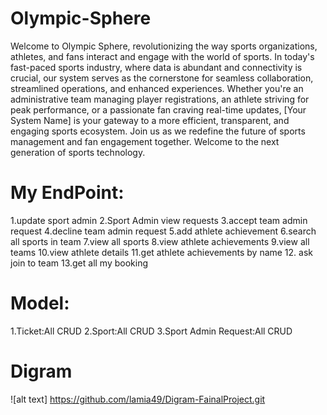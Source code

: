 # Olympic-Sphere
Welcome to Olympic Sphere, revolutionizing the way sports organizations, athletes, and fans interact and engage with the world of sports. In today's fast-paced sports industry, where data is abundant and connectivity is crucial, our system serves as the cornerstone for seamless collaboration, streamlined operations, and enhanced experiences. Whether you're an administrative team managing player registrations, an athlete striving for peak performance, or a passionate fan craving real-time updates, [Your System Name] is your gateway to a more efficient, transparent, and engaging sports ecosystem. Join us as we redefine the future of sports management and fan engagement together. Welcome to the next generation of sports technology.

# My EndPoint:
1.update sport admin 
2.Sport Admin view requests
3.accept team admin request
4.decline team admin request
5.add athlete achievement
6.search all sports in team
7.view all sports
8.view athlete achievements
9.view all teams
10.view athlete details
11.get athlete achievements by name
12. ask join to team 
13.get all my booking
 # Model:
1.Ticket:All CRUD
2.Sport:All CRUD
3.Sport Admin Request:All CRUD
# Digram
![alt text] https://github.com/lamia49/Digram-FainalProject.git 










